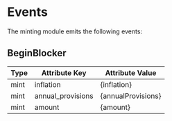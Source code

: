 <!--
order: 5
-->

# Events

The minting module emits the following events:

## BeginBlocker

| Type | Attribute Key     | Attribute Value    |
| ---- | ----------------- | ------------------ |
| mint | inflation         | {inflation}        |
| mint | annual_provisions | {annualProvisions} |
| mint | amount            | {amount}           |
